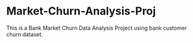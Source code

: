 # Market-Churn-Analysis-Proj
This is a Bank Market Churn Data Analysis Project using bank customer churn dataset.
